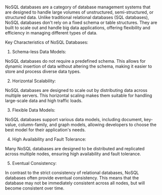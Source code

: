 NoSQL databases are a category of database management systems that are designed to handle large volumes of unstructured, semi-structured, or structured data. Unlike traditional relational databases (SQL databases), NoSQL databases don't rely on a fixed schema or table structures. They are built to scale out and handle big data applications, offering flexibility and efficiency in managing different types of data.

Key Characteristics of NoSQL Databases:
1. Schema-less Data Models:

NoSQL databases do not require a predefined schema. This allows for dynamic insertion of data without altering the schema, making it easier to store and process diverse data types.

2. Horizontal Scalability:

NoSQL databases are designed to scale out by distributing data across multiple servers. This horizontal scaling makes them suitable for handling large-scale data and high traffic loads.

3. Flexible Data Models:

NoSQL databases support various data models, including document, key-value, column-family, and graph models, allowing developers to choose the best model for their application's needs.

4. High Availability and Fault Tolerance:

Many NoSQL databases are designed to be distributed and replicated across multiple nodes, ensuring high availability and fault tolerance.

5. Eventual Consistency:

In contrast to the strict consistency of relational databases, NoSQL databases often provide eventual consistency. This means that the database may not be immediately consistent across all nodes, but will become consistent over time.
